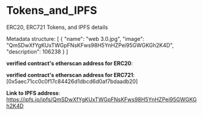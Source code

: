 # Tokens_and_IPFS
ERC20, ERC721 Tokens, and IPFS details

Metadata structure:
[
  {
    "name": "web 3.0.jpg",
    "image": "QmSDwXfYgKUxTWGpFNsKFws98H5YnHZPei95GWGKGh2K4D",
    "description": 106238
  }
]

**verified contract's etherscan address for ERC20**: 


**verified contract's etherscan address for ERC721**: [0x5aec71cc0c0f17c84426d1dbcd6d0af7bdaadb20] 


**Link to IPFS address**: https://ipfs.io/ipfs/QmSDwXfYgKUxTWGpFNsKFws98H5YnHZPei95GWGKGh2K4D
